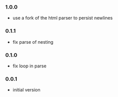 ### 1.0.0
- use a fork of the html parser to persist newlines

### 0.1.1
- fix parse of nesting

### 0.1.0
- fix loop in parse

### 0.0.1
- initial version
